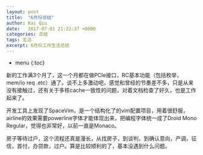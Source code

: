 ```yaml
---
layout: post
title:  "6月份总结"
author: Kai Qiu
date:   2017-07-01 21:22:37 +0800
categories: 总结
tags: 生活
excerpt: 6月份工作生活总结
---
```


* menu
{:toc}

> 

新的工作满3个月了，这一个月都在做PCIe接口，RC基本功能（包括枚举，mem/io req .etc）通了。谈不上多激动吧，感觉和曾经的节奏差不多，只是从来没有接触过，还有关于多核cache一致性的问题，对着文档检查了好久，也是工作起来了。

开发工具上发现了SpaceVim，是一个结构化了的vim配置项目，用着很舒服，airline的效果需要powerline字体才能体现出来，把编程字体统一成了Droid Mono Regular，觉得也非常好，以前一直是Monaco。

房子等待过户，这个流程还真是漫长，从找房子，到谈判，到确认意向，产调，征信，首付，办贷款，过户。算是比较顺利的了，基本没遇到什么问题。